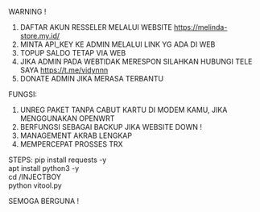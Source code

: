 WARNING !
1. DAFTAR AKUN RESSELER MELALUI WEBSITE https://melinda-store.my.id/
2. MINTA API_KEY KE ADMIN MELALUI LINK YG ADA DI WEB
3. TOPUP SALDO TETAP VIA WEB
4. JIKA ADMIN PADA WEBTIDAK MERESPON SILAHKAN HUBUNGI TELE SAYA https://t.me/vidynnn
5. DONATE ADMIN JIKA MERASA TERBANTU
 
FUNGSI:
1. UNREG PAKET TANPA CABUT KARTU DI MODEM KAMU, JIKA MENGGUNAKAN OPENWRT
2. BERFUNGSI SEBAGAI BACKUP JIKA WEBSITE DOWN !
3. MANAGEMENT AKRAB LENGKAP
4. MEMPERCEPAT PROSSES TRX

STEPS:
pip install requests -y <br>
apt install python3 -y <br>
cd /INJECTBOY <br>
python vitool.py

SEMOGA BERGUNA !
